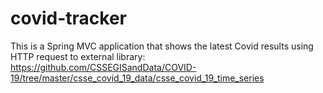 # covid-tracker
This is a Spring MVC application that shows the latest Covid results using HTTP request to external library: https://github.com/CSSEGISandData/COVID-19/tree/master/csse_covid_19_data/csse_covid_19_time_series
